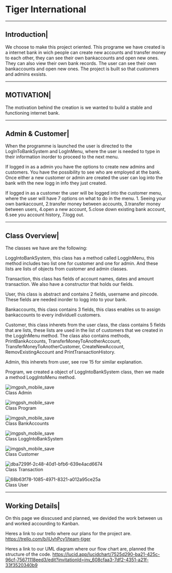 # Tiger International
-------------
Introduction|
-------------
We choose to make this project oriented. This programe we have created is a internet bank in wich people can create new accounts and transfer money to each other, they can see their own bankaccounts and open new ones. They can also view their own bank records. The user can see their own bankaccounts and open new ones. The project is built so that customers and admins exsists.

-----------
MOTIVATION|
-----------
The motivation behind the creation is we wanted to build a stable and functioning internet bank.

-----------------
Admin & Customer|
-----------------
When the programme is launched the user is directed to the LogInToBankSystem and LogInMenu, where the user is needed to type in their information inorder to proceed to the next menu.

If logged in as a admin you have the options to create new admins and customers. You have the possibility to see who are employed at the bank. Once either a new customer or admin are created the user can log into the bank with the new logg in info they just created. 

If logged in as a customer the user will be logged into the customer menu, where the user will have 7 options on what to do in the menu. 1. Seeing your own bankaccount, 2.transfer money between accounts, 3.transfer money between users, 4.open a new account, 5.close down existing bank account, 6.see you account history, 7.logg out.

---------------
Class Overview|
---------------
The classes we have are the following:

LoggIntoBankSystem, this class has a method called LoggInMenu, this method includes two list one for customer and one for admin. And these lists are lists of objects from customer and admin classes. 

Transaction, this class has fields of account names, dates and amount transaction. We also have a constructor that holds our fields.

User, this class is abstract and contains 2 fields, username and pincode. These fields are needed inorder to logg into to your bank.

Bankaccounts, this class contains 3 fields, this class enables us to assign bankaccounts to every individuell customers. 

Customer, this class inherets from the user class, the class contains 5 fields that are lists, these lists are used in the list of customers that we created in the LoggInMenu method. The class also contains methods, PrintBankAccounts, TransferMoneyToAnotherAccount, TransferMoneyToAnotherCustomer, CreateNewAccount, RemovExistingAccount and PrintTransactionHistory.

Admin, this inherets from user, see row 15 for similar explanation.

Program, we created a object of LoggIntoBankSystem class, then we made a method LoggIntoMenu method.


![imgpsh_mobile_save](https://user-images.githubusercontent.com/91311241/146205838-519c727d-1a33-483f-ace1-3f293ee519bd.jpg)  
Class Admin

![imgpsh_mobile_save](https://user-images.githubusercontent.com/91311241/146206050-dd7dac4b-5ebe-41c3-9f16-bc4b58a9245a.jpg)  
Class Program

![imgpsh_mobile_save](https://user-images.githubusercontent.com/91311241/146206156-5908d6fc-bd50-4faf-9df2-1b50d313923f.jpg)  
 Class BankAccounts
 
![imgpsh_mobile_save](https://user-images.githubusercontent.com/91311241/146206260-6e26c94f-254c-400f-882d-86df3ee0bde5.jpg)  
Class LoggIntoBankSystem

![imgpsh_mobile_save](https://user-images.githubusercontent.com/91311241/146207104-9779c745-0289-4fd8-993c-8e4650cb8d59.jpg)  
 Class Customer
 
![dba7299f-2c48-40d1-bfb6-639e4acd6674](https://user-images.githubusercontent.com/91311241/146208093-9f6355cd-9970-4852-ae91-a9eb2b4b481c.jpg)  
Class Transaction

![68b63f78-1085-4971-8321-a012a95ce25a](https://user-images.githubusercontent.com/91311241/146208135-eb578618-31c0-4739-b0eb-1f0c54360cb9.jpg)  
Class User

----------------
Working Details|
----------------
On this page we disscused and planned, we devided the work between us and worked accourding to Kanban.

Heres a link to our trello where our plans for the project are.
https://trello.com/b/jUvhPcy1/team-tiger

Heres a link to our UML diagram where our flow chart are, planned the structure of the code.
https://lucid.app/lucidchart/7525d290-ba21-425c-96cf-75671118eed3/edit?invitationId=inv_608cfaa3-7df2-4351-a21f-33f3520340b9



